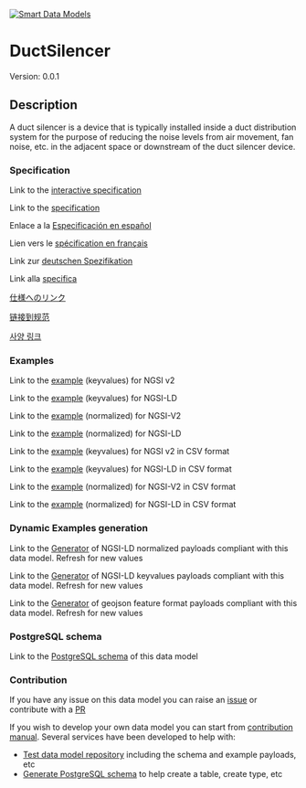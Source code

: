 [![Smart Data Models](https://smartdatamodels.org/wp-content/uploads/2022/01/SmartDataModels_logo.png "Logo")](https://smartdatamodels.org)
# DuctSilencer
Version: 0.0.1

## Description 

A duct silencer is a device that is typically installed inside a duct distribution system for the purpose of reducing the noise levels from air movement, fan noise, etc. in the adjacent space or downstream of the duct silencer device.
### Specification

Link to the [interactive specification](https://swagger.lab.fiware.org/?url=https://smart-data-models.github.io/dataModel.S4BLDG/DuctSilencer/swagger.yaml)

Link to the [specification](https://github.com/smart-data-models/dataModel.S4BLDG/blob/master/DuctSilencer/doc/spec.md)

Enlace a la [Especificación en español](https://github.com/smart-data-models/dataModel.S4BLDG/blob/master/DuctSilencer/doc/spec_ES.md)

Lien vers le [spécification en français](https://github.com/smart-data-models/dataModel.S4BLDG/blob/master/DuctSilencer/doc/spec_FR.md)

Link zur [deutschen Spezifikation](https://github.com/smart-data-models/dataModel.S4BLDG/blob/master/DuctSilencer/doc/spec_DE.md)

Link alla [specifica](https://github.com/smart-data-models/dataModel.S4BLDG/blob/master/DuctSilencer/doc/spec_IT.md)

[仕様へのリンク](https://github.com/smart-data-models/dataModel.S4BLDG/blob/master/DuctSilencer/doc/spec_JA.md)

[链接到规范](https://github.com/smart-data-models/dataModel.S4BLDG/blob/master/DuctSilencer/doc/spec_ZH.md)

[사양 링크](https://github.com/smart-data-models/dataModel.S4BLDG/blob/master/DuctSilencer/doc/spec_KO.md)
### Examples

Link to the [example](https://smart-data-models.github.io/dataModel.S4BLDG/DuctSilencer/examples/example.json) (keyvalues) for NGSI v2

Link to the [example](https://smart-data-models.github.io/dataModel.S4BLDG/DuctSilencer/examples/example.jsonld) (keyvalues) for NGSI-LD

Link to the [example](https://smart-data-models.github.io/dataModel.S4BLDG/DuctSilencer/examples/example-normalized.json) (normalized) for NGSI-V2

Link to the [example](https://smart-data-models.github.io/dataModel.S4BLDG/DuctSilencer/examples/example-normalized.jsonld) (normalized) for NGSI-LD

Link to the [example](https://github.com/smart-data-models/dataModel.S4BLDG/blob/master/DuctSilencer/examples/example.json.csv) (keyvalues) for NGSI v2 in CSV format

Link to the [example](https://github.com/smart-data-models/dataModel.S4BLDG/blob/master/DuctSilencer/examples/example.jsonld.csv) (keyvalues) for NGSI-LD in CSV format

Link to the [example](https://github.com/smart-data-models/dataModel.S4BLDG/blob/master/DuctSilencer/examples/example-normalized.json.csv) (normalized) for NGSI-V2 in CSV format

Link to the [example](https://github.com/smart-data-models/dataModel.S4BLDG/blob/master/DuctSilencer/examples/example-normalized.jsonld.csv) (normalized) for NGSI-LD in CSV format
### Dynamic Examples generation

Link to the [Generator](https://smartdatamodels.org/extra/ngsi-ld_generator.php?schemaUrl=https://raw.githubusercontent.com/smart-data-models/dataModel.S4BLDG/master/DuctSilencer/schema.json&email=info@smartdatamodels.org) of NGSI-LD normalized payloads compliant with this data model. Refresh for new values

Link to the [Generator](https://smartdatamodels.org/extra/ngsi-ld_generator_keyvalues.php?schemaUrl=https://raw.githubusercontent.com/smart-data-models/dataModel.S4BLDG/master/DuctSilencer/schema.json&email=info@smartdatamodels.org) of NGSI-LD keyvalues payloads compliant with this data model. Refresh for new values

Link to the [Generator](https://smartdatamodels.org/extra/geojson_features_generator.php?schemaUrl=https://raw.githubusercontent.com/smart-data-models/dataModel.S4BLDG/master/DuctSilencer/schema.json&email=info@smartdatamodels.org) of geojson feature format payloads compliant with this data model. Refresh for new values
### PostgreSQL schema

Link to the [PostgreSQL schema](https://github.com/smart-data-models/dataModel.S4BLDG/blob/master/DuctSilencer/schema.sql) of this data model
### Contribution

 If you have any issue on this data model you can raise an [issue](https://github.com/smart-data-models/dataModel.S4BLDG/issues)  or contribute with a [PR](https://github.com/smart-data-models/dataModel.S4BLDG/pulls)

 If you wish to develop your own data model you can start from [contribution manual](https://bit.ly/contribution_manual). Several services have been developed to help with: 
 - [Test data model repository](https://smartdatamodels.org/index.php/data-models-contribution-api/) including the schema and example payloads, etc
 - [Generate PostgreSQL schema](https://smartdatamodels.org/index.php/sql-service/) to help create a table, create type, etc